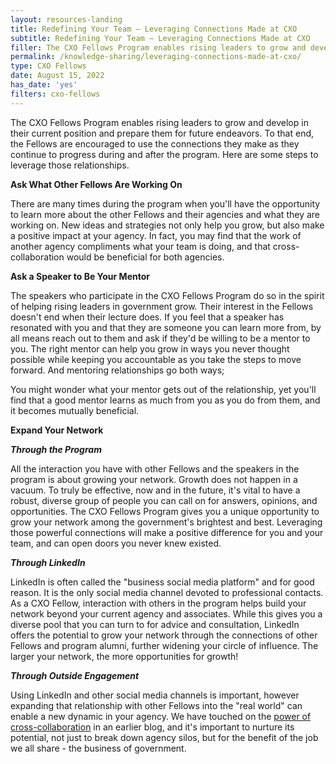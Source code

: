 ```yaml
---
layout: resources-landing
title: Redefining Your Team – Leveraging Connections Made at CXO
subtitle: Redefining Your Team – Leveraging Connections Made at CXO
filler: The CXO Fellows Program enables rising leaders to grow and develop in their current position and prepare them for future endeavors. 
permalink: /knowledge-sharing/leveraging-connections-made-at-cxo/
type: CXO Fellows
date: August 15, 2022
has_date: 'yes'
filters: cxo-fellows
---
```


The CXO Fellows Program enables rising leaders to grow and develop in their current position and prepare them for future endeavors. To that end, the Fellows are encouraged to use the connections they make as they continue to progress during and after the program. Here are some steps to leverage those relationships.

**Ask What Other Fellows Are Working On**

There are many times during the program when you'll have the opportunity to learn more about the other Fellows and their agencies and what they are working on. New ideas and strategies not only help you grow, but also make a positive impact at your agency. In fact, you may find that the work of another agency compliments what your team is doing, and that cross-collaboration would be beneficial for both agencies.

**Ask a Speaker to Be Your Mentor**

The speakers who participate in the CXO Fellows Program do so in the spirit of helping rising leaders in government grow. Their interest in the Fellows doesn't end when their lecture does. If you feel that a speaker has resonated with you and that they are someone you can learn more from, by all means reach out to them and ask if they'd be willing to be a mentor to you. The right mentor can help you grow in ways you never thought possible while keeping you accountable as you take the steps to move forward. And mentoring relationships go both ways;

You might wonder what your mentor gets out of the relationship, yet you'll find that a good mentor learns as much from you as you do from them, and it becomes mutually beneficial.

**Expand Your Network**

***Through the Program***

All the interaction you have with other Fellows and the speakers in the program is about growing your network. Growth does not happen in a vacuum. To truly be effective, now and in the future, it's vital to have a robust, diverse group of people you can call on for answers, opinions, and opportunities. The CXO Fellows Program gives you a unique opportunity to grow your network among the government's brightest and best. Leveraging those powerful connections will make a positive difference for you and your team, and can open doors you never knew existed.

***Through LinkedIn***

LinkedIn is often called the "business social media platform" and for good reason. It is the only social media channel devoted to professional contacts. As a CXO Fellow, interaction with others in the program helps build your network beyond your current agency and associates. While this gives you a diverse pool that you can turn to for advice and consultation, LinkedIn offers the potential to grow your network through the connections of other Fellows and program alumni, further widening your circle of influence. The larger your network, the more opportunities for growth!

***Through Outside Engagement***

Using LinkedIn and other social media channels is important, however expanding that relationship with other Fellows into the "real world" can enable a new dynamic in your agency. We have touched on the [power of cross-collaboration]({{site.baseurl}}/knowledge-sharing/cross-agency-collaboration/) in an earlier blog, and it's important to nurture its potential, not just to break down agency silos, but for the benefit of the job we all share - the business of government.